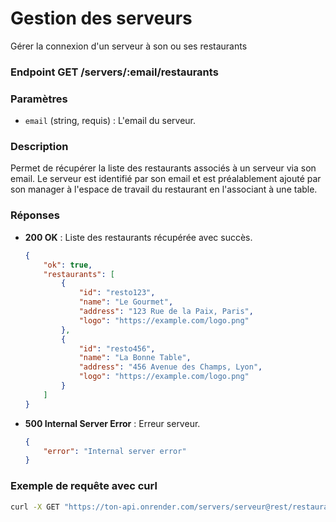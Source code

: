 # Gestion des serveurs
Gérer la connexion d'un serveur à son ou ses restaurants

### Endpoint GET /servers/:email/restaurants
### Paramètres
- `email` (string, requis) : L'email du serveur.

### Description
Permet de récupérer la liste des restaurants associés à un serveur via son email.
Le serveur est identifié par son email et est préalablement ajouté par son manager à l'espace de travail du restaurant en l'associant à une table.

### Réponses
- **200 OK** : Liste des restaurants récupérée avec succès.
    ```json
    {
        "ok": true,
        "restaurants": [
            {
                "id": "resto123",
                "name": "Le Gourmet",
                "address": "123 Rue de la Paix, Paris",
                "logo": "https://example.com/logo.png"
            },
            {
                "id": "resto456",
                "name": "La Bonne Table",
                "address": "456 Avenue des Champs, Lyon",
                "logo": "https://example.com/logo.png"
            }
        ]
    }
    ```

- **500 Internal Server Error** : Erreur serveur.
    ```json
    {
        "error": "Internal server error"
    }
    ```

### Exemple de requête avec curl
```bash
curl -X GET "https://ton-api.onrender.com/servers/serveur@rest/restaurants"
```